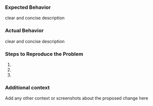 ### Expected Behavior

clear and concise description

### Actual Behavior

clear and concise description

### Steps to Reproduce the Problem

  1.
  1.
  1.

### Additional context

Add any other context or screenshots about the proposed change here
